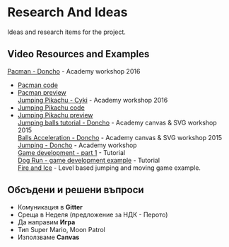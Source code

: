 # Research And Ideas

Ideas and research items for the project.

## Video Resources and Examples

[Pacman - Doncho](https://www.youtube.com/watch?v=NQYdKC6nK6o) - Academy workshop 2016  
 - [Pacman code](https://telerikacademy.com/Courses/LectureResources/8597/Pacman-Source)  
 - [Pacman preview](https://telerikacademy.com/Courses/LectureResources/8598/Pacman-Preview)  
[Jumping Pikachu - Cyki](https://www.youtube.com/watch?v=lQjllghKKxw) - Academy workshop 2016  
 - [Jumping Pikachu code](https://telerikacademy.com/Courses/LectureResources/8611/Jumping-Pikachu-Source)  
 - [Jumping Pikachu preview](https://telerikacademy.com/Courses/LectureResources/8612/Jumping-Pikachu-Preview)  
[Jumping balls tutorial - Doncho](https://www.youtube.com/watch?v=u1ZhDhBZQQ4) - Academy canvas & SVG workshop 2015  
[Balls Acceleration - Doncho](https://www.youtube.com/watch?v=hvLlVuU1hxo) - Academy canvas & SVG workshop 2015  
[Jumping - Doncho](https://www.youtube.com/watch?v=lnhP6cvrN3c) - Academy workshop  
[Game development - part 1](https://www.youtube.com/watch?v=w86CZ79IHj8&list=PLX96T4AVTGy5wYIlbZYaFeFG8jnPNakBP&index=1) - Tutorial  
[Dog Run - game development example](https://www.youtube.com/watch?v=s1NwMmjnrTY) - Tutorial  
[Fire and Ice](https://www.youtube.com/watch?v=1t782B0zK3Y) - Level based jumping and moving game example.    


## Обсъдени и решени въпроси

- Комуникация в **Gitter**
- Среща в Неделя (предложение за НДК - Перото)
- Да направим **Игра**
- Тип Super Mario, Moon Patrol
- Използваме **Canvas**
